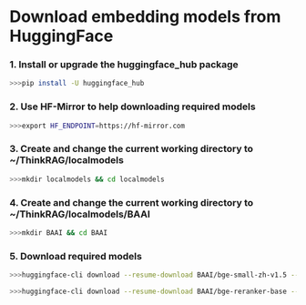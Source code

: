 # Download embedding models from HuggingFace
### 1. Install or upgrade the huggingface_hub package
```zsh
>>>pip install -U huggingface_hub
```
### 2. Use HF-Mirror to help downloading required models
```zsh
>>>export HF_ENDPOINT=https://hf-mirror.com
```
### 3. Create and change the current working directory to ~/ThinkRAG/localmodels
```zsh
>>>mkdir localmodels && cd localmodels
```
### 4. Create and change the current working directory to ~/ThinkRAG/localmodels/BAAI
```zsh
>>>mkdir BAAI && cd BAAI
```
### 5. Download required models
```zsh
>>>huggingface-cli download --resume-download BAAI/bge-small-zh-v1.5 --local-dir bge-small-zh-v1.5
```
```zsh
>>>huggingface-cli download --resume-download BAAI/bge-reranker-base --local-dir bge-reranker-base
```